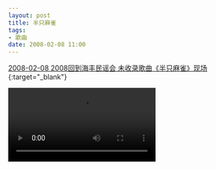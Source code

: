 ```yaml
---
layout: post
title: 半只麻雀
tags: 
- 歌曲
date: 2008-02-08 11:00
---
```

[2008-02-08 2008回到海丰民谣会 未收录歌曲《半只麻雀》现场](https://compaign.tudou.com/v/XMTc5MTY4NjMzMg==){:target="_blank"}

<div class="iframe-container">
<video controls webkit-playsinline="true" playsinline="" class="responsive-iframe"  poster="" x5-video-player-type="h5" x5-video-player-fullscreen="false" src="http://ykugc.cp31.ott.cibntv.net/65729C6049E4B71F809F65CBA/030020010058805452F99100000001D81AA48E-87C0-45B9-2283-3DEB5763EAD1.mp4?ccode=0505&amp;duration=141&amp;expire=18000&amp;psid=8559a2e64bb948d421c285830d6b067943881&amp;ups_client_netip=78244b54&amp;ups_ts=1606995938&amp;ups_userid=&amp;utid=z2LLF%2Bo6mwcCAXnMEvkbC32i&amp;vid=XMTc5MTY4NjMzMg&amp;vkey=B772661e8a05b3221b7889485b7331552&amp;eo=0&amp;t=42c83ea059993d&amp;rid=2000000096EC0B21E11099D60100C609CA9808C102000000&amp;bc=2&amp;dre=u21&amp;si=42&amp;dst=1"></video>
</div>